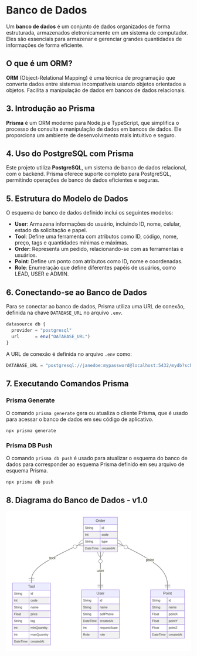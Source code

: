 # Banco de Dados

Um **banco de dados** é um conjunto de dados organizados de forma estruturada, armazenados eletronicamente em um sistema de computador. Eles são essenciais para armazenar e gerenciar grandes quantidades de informações de forma eficiente.

## O que é um ORM?

**ORM** (Object-Relational Mapping) é uma técnica de programação que converte dados entre sistemas incompatíveis usando objetos orientados a objetos. Facilita a manipulação de dados em bancos de dados relacionais.

## 3. Introdução ao Prisma

**Prisma** é um ORM moderno para Node.js e TypeScript, que simplifica o processo de consulta e manipulação de dados em bancos de dados. Ele proporciona um ambiente de desenvolvimento mais intuitivo e seguro.

## 4. Uso do PostgreSQL com Prisma

Este projeto utiliza **PostgreSQL**, um sistema de banco de dados relacional, com o backend. Prisma oferece suporte completo para PostgreSQL, permitindo operações de banco de dados eficientes e seguras.

## 5. Estrutura do Modelo de Dados

O esquema de banco de dados definido inclui os seguintes modelos:

- **User**: Armazena informações do usuário, incluindo ID, nome, celular, estado da solicitação e papel.
- **Tool**: Define uma ferramenta com atributos como ID, código, nome, preço, tags e quantidades mínimas e máximas.
- **Order**: Representa um pedido, relacionando-se com as ferramentas e usuários.
- **Point**: Define um ponto com atributos como ID, nome e coordenadas.
- **Role**: Enumeração que define diferentes papéis de usuários, como LEAD, USER e ADMIN.

## 6. Conectando-se ao Banco de Dados

Para se conectar ao banco de dados, Prisma utiliza uma URL de conexão, definida na chave `DATABASE_URL` no arquivo `.env`.

```javascript
datasource db {
  provider = "postgresql"
  url      = env("DATABASE_URL")
}
```

A URL de conexão é definida no arquivo `.env` como:

```javascript
DATABASE_URL = "postgresql://janedoe:mypassword@localhost:5432/mydb?schema=sample"
```

## 7. Executando Comandos Prisma

### Prisma Generate

O comando `prisma generate` gera ou atualiza o cliente Prisma, que é usado para acessar o banco de dados em seu código de aplicativo.

```
npx prisma generate
```

### Prisma DB Push

O comando `prisma db push` é usado para atualizar o esquema do banco de dados para corresponder ao esquema Prisma definido em seu arquivo de esquema Prisma.

```
npx prisma db push
```

## 8. Diagrama do Banco de Dados - v1.0

![Alt text](../../static/img/prisma-erd-v1.svg)